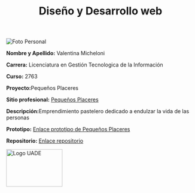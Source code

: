 <html lang="es"><head>
    <meta charset="UTF-8">
    <meta name="viewport" content="width=device-width, initial-scale=1.0">
    <title>Ficha Personal</title>
    <link rel="stylesheet" href="c:\Users\Usuario\OneDrive\Documentos\UADE\Diseño y desarrollo web\Styles.css.css">
</head>
<body>
    <header>
        <h1>Diseño y Desarrollo web</h1>
    </header>
    <main>
        <div class="left-block">
            <img src="![Fotos Personales](https://github.com/ValentinaMicheloni/valemicheloni.github.io/assets/164268767/872392f6-df3d-4337-aaf4-e82b64b386be)" alt="Foto Personal">
        </div>
        <div class="right-block">
            <p><strong>Nombre y Apellido:</strong> Valentina Micheloni</p>
            <p><strong>Carrera:</strong> Licenciatura en Gestión Tecnologica de la Información </p>
            <p><strong>Curso:</strong> 2763</p>
            <p><strong>Proyecto:</strong>Pequeños Placeres</p>
            <p><strong>Sitio profesional:</strong> <a href=" https://valentinamicheloni.github.io/" target="_blank">Pequeños Placeres</a></p>
            <p><strong>Descripción:</strong>Emprendimiento pastelero dedicado a endulzar la vida de las personas</p>
            <p><strong>Prototipo:</strong> <a href="" target="_blank">Enlace prototipo de Pequeños Placeres</a></p>
            <p><strong>Repositorio:</strong> <a href="https://valeemicheloni.github.io/" target="_blank">Enlace repositorio</a></p>
        </div>
    </main>
    <footer>
        <img src="![Logotipo Uade](https://github.com/ValentinaMicheloni/valemicheloni.github.io/assets/164268767/577737aa-c2c5-44c5-9bfb-f18f9401ea40)" width="150px" height="100px" alt="Logo UADE" >
    </footer>


<span id="PING_CONTENT_AUTOPLAY_DETECTION" style="display: none;"></span></body></html>



